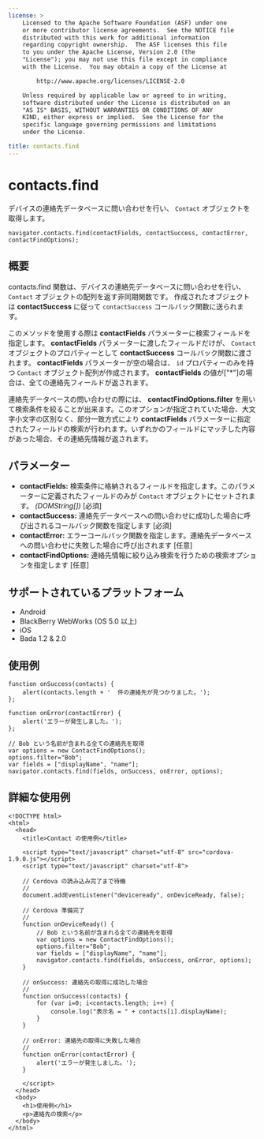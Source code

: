 ```yaml
---
license: >
    Licensed to the Apache Software Foundation (ASF) under one
    or more contributor license agreements.  See the NOTICE file
    distributed with this work for additional information
    regarding copyright ownership.  The ASF licenses this file
    to you under the Apache License, Version 2.0 (the
    "License"); you may not use this file except in compliance
    with the License.  You may obtain a copy of the License at

        http://www.apache.org/licenses/LICENSE-2.0

    Unless required by applicable law or agreed to in writing,
    software distributed under the License is distributed on an
    "AS IS" BASIS, WITHOUT WARRANTIES OR CONDITIONS OF ANY
    KIND, either express or implied.  See the License for the
    specific language governing permissions and limitations
    under the License.

title: contacts.find
---
```


contacts.find
=============

デバイスの連絡先データベースに問い合わせを行い、 `Contact` オブジェクトを取得します。

    navigator.contacts.find(contactFields, contactSuccess, contactError, contactFindOptions);

概要
-----------

contacts.find 関数は、デバイスの連絡先データベースに問い合わせを行い、 `Contact` オブジェクトの配列を返す非同期関数です。 作成されたオブジェクトは __contactSuccess__ に従って `contactSuccess` コールバック関数に送られます。

このメソッドを使用する際は __contactFields__ パラメーターに検索フィールドを指定します。 __contactFields__ パラメーターに渡したフィールドだけが、 `Contact` オブジェクトのプロパティーとして __contactSuccess__ コールバック関数に渡されます。 __contactFields__ パラメーターが空の場合は、 `id` プロパティーのみを持つ `Contact` オブジェクト配列が作成されます。 __contactFields__ の値が["*"]の場合は、全ての連絡先フィールドが返されます。

連絡先データベースの問い合わせの際には、 __contactFindOptions.filter__ を用いて検索条件を絞ることが出来ます。このオプションが指定されていた場合、大文字小文字の区別なく、部分一致方式により __contactFields__ パラメーターに指定されたフィールドの検索が行われます。いずれかのフィールドにマッチした内容があった場合、その連絡先情報が返されます。

パラメーター
----------

- __contactFields:__ 検索条件に格納されるフィールドを指定します。このパラメーターに定義されたフィールドのみが `Contact` オブジェクトにセットされます。 _(DOMString[])_ [必須]
- __contactSuccess:__ 連絡先データベースへの問い合わせに成功した場合に呼び出されるコールバック関数を指定します [必須]
- __contactError:__ エラーコールバック関数を指定します。連絡先データベースへの問い合わせに失敗した場合に呼び出されます [任意]
- __contactFindOptions:__ 連絡先情報に絞り込み検索を行うための検索オプションを指定します [任意]

サポートされているプラットフォーム
-------------------

- Android
- BlackBerry WebWorks (OS 5.0 以上)
- iOS
- Bada 1.2 & 2.0

使用例
-------------

    function onSuccess(contacts) {
        alert(contacts.length + '  件の連絡先が見つかりました。');
    };

    function onError(contactError) {
        alert('エラーが発生しました。');
    };

    // Bob という名前が含まれる全ての連絡先を取得
    var options = new ContactFindOptions();
    options.filter="Bob";
    var fields = ["displayName", "name"];
    navigator.contacts.find(fields, onSuccess, onError, options);

詳細な使用例
------------

    <!DOCTYPE html>
    <html>
      <head>
        <title>Contact の使用例</title>

        <script type="text/javascript" charset="utf-8" src="cordova-1.9.0.js"></script>
        <script type="text/javascript" charset="utf-8">

        // Cordova の読み込み完了まで待機
        //
        document.addEventListener("deviceready", onDeviceReady, false);

        // Cordova 準備完了
        //
        function onDeviceReady() {
            // Bob という名前が含まれる全ての連絡先を取得
            var options = new ContactFindOptions();
            options.filter="Bob";
            var fields = ["displayName", "name"];
            navigator.contacts.find(fields, onSuccess, onError, options);
        }

        // onSuccess: 連絡先の取得に成功した場合
        //
        function onSuccess(contacts) {
            for (var i=0; i<contacts.length; i++) {
                console.log("表示名 = " + contacts[i].displayName);
            }
        }

        // onError: 連絡先の取得に失敗した場合
        //
        function onError(contactError) {
            alert('エラーが発生しました。');
        }

        </script>
      </head>
      <body>
        <h1>使用例</h1>
        <p>連絡先の検索</p>
      </body>
    </html>


